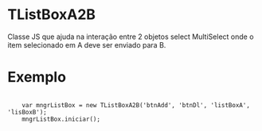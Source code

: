 TListBoxA2B
===========

Classe JS que ajuda na interação entre 2 objetos select MultiSelect onde o item selecionado em A deve ser enviado para B.

Exemplo
===========
<code>
	var mngrListBox = new TListBoxA2B('btnAdd', 'btnDl', 'listBoxA', 'lisBoxB');
	mngrListBox.iniciar();
</code>
